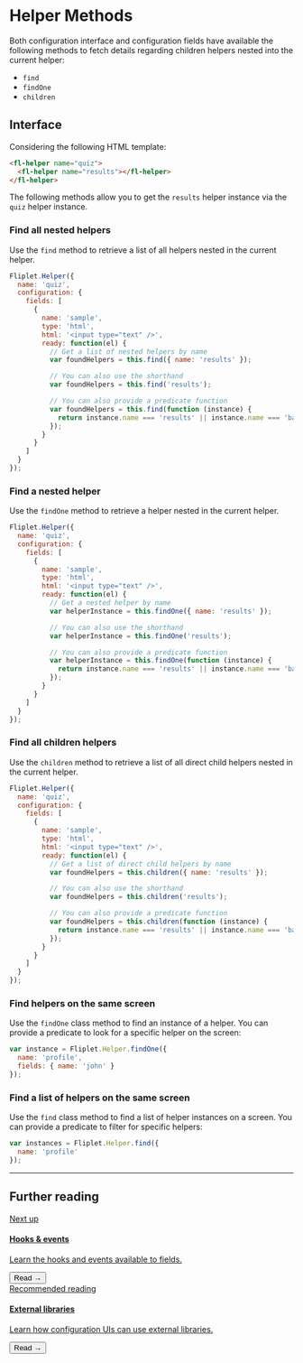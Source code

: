 # Helper Methods

Both configuration interface and configuration fields have available the following methods to fetch details regarding children helpers nested into the current helper:

- `find`
- `findOne`
- `children`

## Interface

Considering the following HTML template:

```html
<fl-helper name="quiz">
  <fl-helper name="results"></fl-helper>
</fl-helper>
```

The following methods allow you to get the `results` helper instance via the `quiz` helper instance.

### Find all nested helpers

Use the `find` method to retrieve a list of all helpers nested in the current helper.

```js
Fliplet.Helper({
  name: 'quiz',
  configuration: {
    fields: [
      {
        name: 'sample',
        type: 'html',
        html: '<input type="text" />',
        ready: function(el) {
          // Get a list of nested helpers by name
          var foundHelpers = this.find({ name: 'results' });

          // You can also use the shorthand
          var foundHelpers = this.find('results');

          // You can also provide a predicate function
          var foundHelpers = this.find(function (instance) {
            return instance.name === 'results' || instance.name === 'bar';
          });
        }
      }
    ]
  }
});
```

### Find a nested helper

Use the `findOne` method to retrieve a helper nested in the current helper.

```js
Fliplet.Helper({
  name: 'quiz',
  configuration: {
    fields: [
      {
        name: 'sample',
        type: 'html',
        html: '<input type="text" />',
        ready: function(el) {
          // Get a nested helper by name
          var helperInstance = this.findOne({ name: 'results' });

          // You can also use the shorthand
          var helperInstance = this.findOne('results');

          // You can also provide a predicate function
          var helperInstance = this.findOne(function (instance) {
            return instance.name === 'results' || instance.name === 'bar';
          });
        }
      }
    ]
  }
});
```

### Find all children helpers

Use the `children` method to retrieve a list of all direct child helpers nested in the current helper.

```js
Fliplet.Helper({
  name: 'quiz',
  configuration: {
    fields: [
      {
        name: 'sample',
        type: 'html',
        html: '<input type="text" />',
        ready: function(el) {
          // Get a list of direct child helpers by name
          var foundHelpers = this.children({ name: 'results' });

          // You can also use the shorthand
          var foundHelpers = this.children('results');

          // You can also provide a predicate function
          var foundHelpers = this.children(function (instance) {
            return instance.name === 'results' || instance.name === 'bar';
          });
        }
      }
    ]
  }
});
```

### Find helpers on the same screen

Use the `findOne` class method to find an instance of a helper. You can provide a predicate to look for a specific helper on the screen:

```js
var instance = Fliplet.Helper.findOne({
  name: 'profile',
  fields: { name: 'john' }
});
```

### Find a list of helpers on the same screen

Use the `find` class method to find a list of helper instances on a screen. You can provide a predicate to filter for specific helpers:

```js
var instances = Fliplet.Helper.find({
  name: 'profile'
});
```

---

## Further reading

<section class="blocks alt">
  <a class="bl two" href="interface-hooks.html">
    <div>
      <span class="pin">Next up</span>
      <h4>Hooks &amp; events</h4>
      <p>Learn the hooks and events available to fields.</p>
      <button>Read &rarr;</button>
    </div>
  </a>
  <a class="bl two" href="interface-libraries.html">
    <div>
      <span class="pin">Recommended reading</span>
      <h4>External libraries</h4>
      <p>Learn how configuration UIs can use external libraries.</p>
      <button>Read &rarr;</button>
    </div>
  </a>
</section>